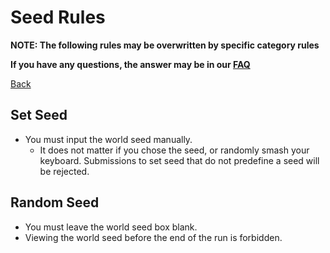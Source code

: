 # Seed Rules

**NOTE: The following rules may be overwritten by specific category rules**

**If you have any questions, the answer may be in our [FAQ](https://www.speedrun.com/mcbe/thread/vdv9t)**

[Back](../README.md)

## Set Seed

* You must input the world seed manually.
	- It does not matter if you chose the seed, or randomly smash your keyboard. Submissions to set seed that do not predefine a seed will be rejected.
	
## Random Seed

* You must leave the world seed box blank.
* Viewing the world seed before the end of the run is forbidden.	

